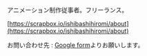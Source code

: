 アニメーション制作従事者。フリーランス。

[https://scrapbox.io/ishibashihiromi/about](https://scrapbox.io/ishibashihiromi/about)  

お問い合わせ先 : [Google form](https://forms.gle/cyh4h2ci5JziuZU47)よりお願いします。

